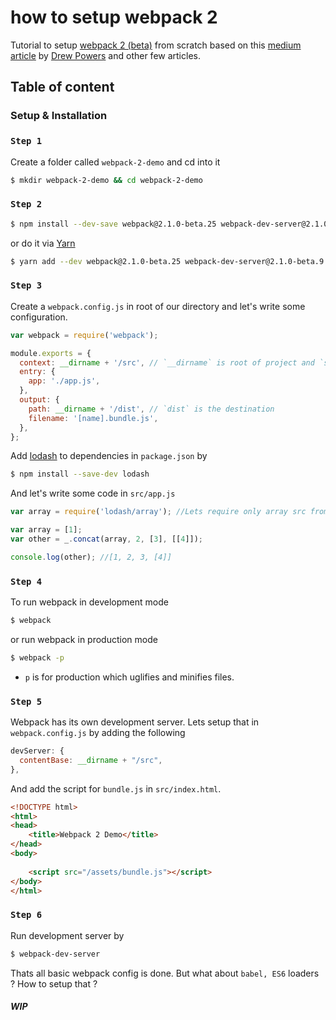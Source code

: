# how to setup webpack 2

Tutorial to setup [webpack 2 (beta)](https://webpack.github.io/docs/roadmap.html) from scratch based on this [medium article](https://blog.madewithenvy.com/getting-started-with-webpack-2-ed2b86c68783#.3dou6bawv) by [Drew Powers](https://blog.madewithenvy.com/@an_ennui) and other few articles.

## Table of content

### Setup & Installation

### **```Step 1```**

Create a folder called ```webpack-2-demo``` and cd into it

```bash
$ mkdir webpack-2-demo && cd webpack-2-demo
```

### **```Step 2```**

```bash
$ npm install --dev-save webpack@2.1.0-beta.25 webpack-dev-server@2.1.0-beta.9
```

or do it via [Yarn](https://yarnpkg.com/)

```bash
$ yarn add --dev webpack@2.1.0-beta.25 webpack-dev-server@2.1.0-beta.9
```

### **```Step 3```**

Create a ```webpack.config.js``` in root of our directory and let's write some configuration.

```js
var webpack = require('webpack');

module.exports = {
  context: __dirname + '/src', // `__dirname` is root of project and `src` is source
  entry: {
    app: './app.js',
  },
  output: {
    path: __dirname + '/dist', // `dist` is the destination
    filename: '[name].bundle.js',
  },
};
```

Add [lodash](https://lodash.com) to dependencies in ```package.json``` by

```bash
$ npm install --save-dev lodash
```

And let's write some code in ```src/app.js```

```js
var array = require('lodash/array'); //Lets require only array src from lodash

var array = [1];
var other = _.concat(array, 2, [3], [[4]]);

console.log(other); //[1, 2, 3, [4]]
```

### **```Step 4```**

To run webpack in development mode

```bash
$ webpack
```

or run webpack in production mode

```bash
$ webpack -p
```

- ```p``` is for production which uglifies and minifies files.

### **```Step 5```**

Webpack has its own development server. Lets setup that in ```webpack.config.js``` by adding the following

```js
devServer: {
  contentBase: __dirname + "/src",
},
```

And add the script for ```bundle.js``` in ```src/index.html```.

```html
<!DOCTYPE html>
<html>
<head>
	<title>Webpack 2 Demo</title>
</head>
<body>
		
	<script src="/assets/bundle.js"></script>
</body>
</html>
```

### **```Step 6```**

Run development server by

```bash
$ webpack-dev-server
```

Thats all basic webpack config is done. But what about ```babel, ES6``` loaders ? How to setup that ?

##### WIP

